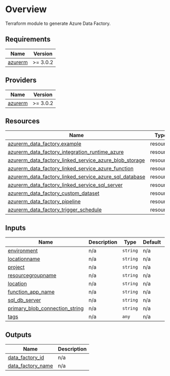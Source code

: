 # Overview

Terraform module to generate Azure Data Factory.

## Requirements

| Name | Version |
|------|---------|
| <a name="requirement_azurerm"></a> [azurerm](#requirement\_azurerm) | >= 3.0.2 |

## Providers

| Name | Version |
|------|---------|
| <a name="provider_azurerm"></a> [azurerm](#provider\_azurerm) | >= 3.0.2 |

## Resources

| Name | Type |
|------|------|
| [azurerm_data_factory.example](https://registry.terraform.io/providers/hashicorp/azurerm/latest/docs/resources/data_factory) | resource |
| [azurerm_data_factory_integration_runtime_azure](https://registry.terraform.io/providers/hashicorp/azurerm/latest/docs/resources/data_factory_integration_runtime_azure) | resource |
| [azurerm_data_factory_linked_service_azure_blob_storage](https://registry.terraform.io/providers/hashicorp/azurerm/latest/docs/resources/data_factory_linked_service_azure_blob_storage) | resource |
| [azurerm_data_factory_linked_service_azure_function](https://registry.terraform.io/providers/hashicorp/azurerm/latest/docs/resources/data_factory_linked_service_azure_function) | resource |
| [azurerm_data_factory_linked_service_azure_sql_database](https://registry.terraform.io/providers/hashicorp/azurerm/latest/docs/resources/data_factory_linked_service_azure_sql_database) | resource |
| [azurerm_data_factory_linked_service_sql_server](https://registry.terraform.io/providers/hashicorp/azurerm/latest/docs/resources/data_factory_linked_service_sql_server) | resource |
| [azurerm_data_factory_custom_dataset](https://registry.terraform.io/providers/hashicorp/azurerm/latest/docs/resources/data_factory_custom_dataset) | resource |
| [azurerm_data_factory_pipeline](https://registry.terraform.io/providers/hashicorp/azurerm/latest/docs/resources/data_factory_pipeline) | resource |
| [azurerm_data_factory_trigger_schedule](https://registry.terraform.io/providers/hashicorp/azurerm/latest/docs/resources/data_factory_trigger_schedule) | resource |

## Inputs

| Name | Description | Type | Default | Required |
|------|-------------|------|---------|:--------:|
| <a name="input_environment"></a> [environment](#input\_environment) | n/a | `string` | n/a | yes |
| <a name="input_locationname"></a> [locationname](#input\_locationname) | n/a | `string` | n/a | yes |
| <a name="input_project"></a> [project](#input\_project) | n/a | `string` | n/a | yes |
| <a name="input_resourcegroupname"></a> [resourcegroupname](#input\_resourcegroupname) | n/a | `string` | n/a | yes |
| <a name="input_location"></a> [location](#input\_location) | n/a | `string` | n/a | yes |
| <a name="input_function_app_name"></a> [function\_app\_name](#input\_function\_app\_name) | n/a | `string` | n/a | yes |
| <a name="input_sql_db_server"></a> [sql\_db\_server](#input\_sql\_db\_server) | n/a | `string` | n/a | yes |
| <a name="input_primary_blob_connection_string"></a> [primary\_blob\_connection\_string](#input\_primary\_blob\_connection\_string) | n/a | `string` | n/a | yes |
| <a name="input_tags"></a> [tags](#input\_tags) | n/a | `any` | n/a | yes |

## Outputs

| Name | Description |
|------|-------------|
| <a name="output_data_factory_id"></a> [data_factory_id](#output\_data\_factory\_id) | n/a |
| <a name="output_data_factory_name"></a> [data_factory_name](#output\_data\_factory\_name) | n/a |
